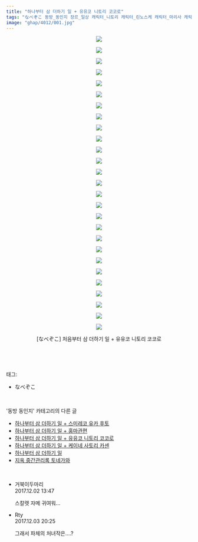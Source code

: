 ```yaml
---
title: "하나부터 삼 더하기 일 + 유유코 니토리 코코로"
tags: "なべぞこ 동방_동인지 장르_일상 캐릭터_니토리 캐릭터_린노스케 캐릭터_마리사 캐릭터_앨리스 캐릭터_유유코 캐릭터_코코로 캐릭터_파츄리"
image: "ghap/4012/001.jpg"
---
```

<div class="article">
<p style="text-align: center; clear: none; float: none;"><img src="{{ site.nasurl }}/ghap/4012/001.jpg"/></p>
<p style="text-align: center; clear: none; float: none;"><img src="{{ site.nasurl }}/ghap/4012/002.jpg"/></p>
<p style="text-align: center; clear: none; float: none;"><img src="{{ site.nasurl }}/ghap/4012/003.jpg"/></p>
<p style="text-align: center; clear: none; float: none;"><img src="{{ site.nasurl }}/ghap/4012/004.jpg"/></p>
<p style="text-align: center; clear: none; float: none;"><img src="{{ site.nasurl }}/ghap/4012/005.jpg"/></p>
<p style="text-align: center; clear: none; float: none;"><img src="{{ site.nasurl }}/ghap/4012/006.jpg"/></p>
<p style="text-align: center; clear: none; float: none;"><img src="{{ site.nasurl }}/ghap/4012/007.jpg"/></p>
<p style="text-align: center; clear: none; float: none;"><img src="{{ site.nasurl }}/ghap/4012/008.jpg"/></p>
<p style="text-align: center; clear: none; float: none;"><img src="{{ site.nasurl }}/ghap/4012/009.jpg"/></p>
<p style="text-align: center; clear: none; float: none;"><img src="{{ site.nasurl }}/ghap/4012/010.jpg"/></p>
<p style="text-align: center; clear: none; float: none;"><img src="{{ site.nasurl }}/ghap/4012/011.jpg"/></p>
<p style="text-align: center; clear: none; float: none;"><img src="{{ site.nasurl }}/ghap/4012/012.jpg"/></p>
<p style="text-align: center; clear: none; float: none;"><img src="{{ site.nasurl }}/ghap/4012/013.jpg"/></p>
<p style="text-align: center; clear: none; float: none;"><img src="{{ site.nasurl }}/ghap/4012/014.jpg"/></p>
<p style="text-align: center; clear: none; float: none;"><img src="{{ site.nasurl }}/ghap/4012/015.jpg"/></p>
<p style="text-align: center; clear: none; float: none;"><img src="{{ site.nasurl }}/ghap/4012/016.jpg"/></p>
<p style="text-align: center; clear: none; float: none;"><img src="{{ site.nasurl }}/ghap/4012/017.jpg"/></p>
<p style="text-align: center; clear: none; float: none;"><img src="{{ site.nasurl }}/ghap/4012/018.jpg"/></p>
<p style="text-align: center; clear: none; float: none;"><img src="{{ site.nasurl }}/ghap/4012/019.jpg"/></p>
<p style="text-align: center; clear: none; float: none;"><img src="{{ site.nasurl }}/ghap/4012/020.jpg"/></p>
<p style="text-align: center; clear: none; float: none;"><img src="{{ site.nasurl }}/ghap/4012/021.jpg"/></p>
<p style="text-align: center; clear: none; float: none;"><img src="{{ site.nasurl }}/ghap/4012/022.jpg"/></p>
<p style="text-align: center; clear: none; float: none;"><img src="{{ site.nasurl }}/ghap/4012/023.jpg"/></p>
<p style="text-align: center; clear: none; float: none;"><img src="{{ site.nasurl }}/ghap/4012/024.jpg"/></p>
<p style="text-align: center; clear: none; float: none;"><img src="{{ site.nasurl }}/ghap/4012/025.jpg"/></p>
<p style="text-align: center; clear: none; float: none;"><img src="{{ site.nasurl }}/ghap/4012/026.jpg"/></p>
<p style="text-align: center; clear: none; float: none;"><img src="{{ site.nasurl }}/ghap/4012/027.jpg"/></p>
<p style="text-align: center; clear: none; float: none;">[なべぞこ] 처음부터 삼 더하기 일 + 유유코 니토리 코코로</p>
<p><br/></p>
</div><br/>
<div class="tagTrail">
<p>태그: </p>
<ul>
<li>なべぞこ</li>
</ul>
</div><br/>
<div class="another">
<p>'동방 동인지' 카테고리의 다른 글</p>
<ul>
<li><a href="/2017-11-30-ghap_4014">하나부터 삼 더하기 일 + 스미레코 유카 후토</a></li>
<li><a href="/2017-11-30-ghap_4013">하나부터 삼 더하기 일 + 홍마관편</a></li>
<li><a href="/2017-11-30-ghap_4012">하나부터 삼 더하기 일 + 유유코 니토리 코코로</a></li>
<li><a href="/2017-11-30-ghap_4011">하나부터 삼 더하기 일 + 케이네 사토리 카센</a></li>
<li><a href="/2017-11-30-ghap_4008">하나부터 삼 더하기 일</a></li>
<li><a href="/2017-11-27-ghap_3999">지옥 중간관리록 토네가와</a></li>
</ul>
</div><br/>
<div class="cb_module cb_fluid">
<div class="cb_wrt cb_profile">
<div class="comment">
<ul>
<li class="cb_thumb_off" id="comment15142874">
<div class="cb_comment_area">
<div class="cb_info_area">
<div class="cb_section">
<span class="cb_nick_name">거북이두마리</span>
</div>
<div class="cb_section">
<span class="cb_date">2017.12.02 13:47 </span>
</div>
</div>
<div class="cb_dsc_comment">
<p class="cb_dsc">
											스칼렛 자메 귀여워...
										</p>
</div>
</div></li>
<li class="cb_thumb_off" id="comment15143879">
<div class="cb_comment_area">
<div class="cb_info_area">
<div class="cb_section">
<span class="cb_nick_name">Rty</span>
</div>
<div class="cb_section">
<span class="cb_date">2017.12.03 20:25 </span>
</div>
</div>
<div class="cb_dsc_comment">
<p class="cb_dsc">
											그래서 파체의 처녀작은....?
										</p>
</div>
</div></li>
</ul>
</div>
</div><!-- commentList close -->
</div><br/>
